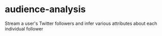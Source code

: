 # audience-analysis
Stream a user's Twitter followers and infer various attributes about each individual follower
